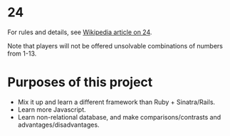 # 24

For rules and details, see [Wikipedia article on 24](https://en.wikipedia.org/wiki/24_Game).

Note that players will not be offered unsolvable combinations of numbers from 1-13.

# Purposes of this project

* Mix it up and learn a different framework than Ruby + Sinatra/Rails.
* Learn more Javascript.
* Learn non-relational database, and make comparisons/contrasts and advantages/disadvantages.
